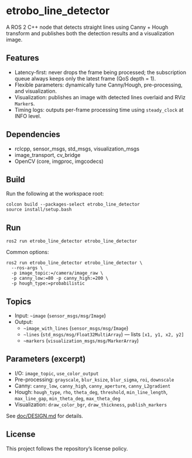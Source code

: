 # etrobo_line_detector

A ROS 2 C++ node that detects straight lines using Canny + Hough transform and publishes both the detection results and a visualization image.

## Features
- Latency-first: never drops the frame being processed; the subscription queue always keeps only the latest frame (QoS depth = 1).
- Flexible parameters: dynamically tune Canny/Hough, pre-processing, and visualization.
- Visualization: publishes an image with detected lines overlaid and RViz `Marker`s.
- Timing logs: outputs per-frame processing time using `steady_clock` at INFO level.

## Dependencies
- rclcpp, sensor_msgs, std_msgs, visualization_msgs
- image_transport, cv_bridge
- OpenCV (core, imgproc, imgcodecs)

## Build
Run the following at the workspace root:

```
colcon build --packages-select etrobo_line_detector
source install/setup.bash
```

## Run
```
ros2 run etrobo_line_detector etrobo_line_detector
```

Common options:
```
ros2 run etrobo_line_detector etrobo_line_detector \
  --ros-args \
  -p image_topic:=/camera/image_raw \
  -p canny_low:=80 -p canny_high:=200 \
  -p hough_type:=probabilistic
```

## Topics
- Input: `~image` (`sensor_msgs/msg/Image`)
- Output:
  - `~image_with_lines` (`sensor_msgs/msg/Image`)
  - `~lines` (`std_msgs/msg/Float32MultiArray`) — lists `[x1, y1, x2, y2]`
  - `~markers` (`visualization_msgs/msg/MarkerArray`)

## Parameters (excerpt)
- I/O: `image_topic`, `use_color_output`
- Pre-processing: `grayscale`, `blur_ksize`, `blur_sigma`, `roi`, `downscale`
- Canny: `canny_low`, `canny_high`, `canny_aperture`, `canny_L2gradient`
- Hough: `hough_type`, `rho`, `theta_deg`, `threshold`, `min_line_length`, `max_line_gap`, `min_theta_deg`, `max_theta_deg`
- Visualization: `draw_color_bgr`, `draw_thickness`, `publish_markers`

See [doc/DESIGN.md](doc/DESIGN.md) for details.

## License
This project follows the repository’s license policy.

